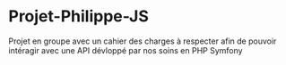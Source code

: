 # Projet-Philippe-JS
Projet en groupe avec un cahier des charges à respecter afin de pouvoir intéragir avec une API dévloppé par nos soins en PHP Symfony
